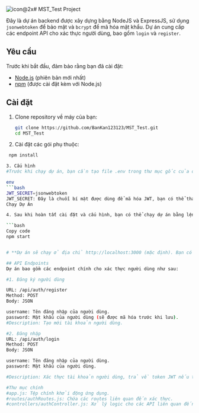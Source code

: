 ![icon@2x](https://github.com/user-attachments/assets/1af51b0d-9a88-4c03-b1bf-89b6c2b3a0f6)# MST_Test Project

Đây là dự án backend được xây dựng bằng NodeJS và ExpressJS, sử dụng `jsonwebtoken` để bảo mật và `bcrypt` để mã hóa mật khẩu. Dự án cung cấp các endpoint API cho xác thực người dùng, bao gồm `login` và `register`.

## Yêu cầu

Trước khi bắt đầu, đảm bảo rằng bạn đã cài đặt:

- [Node.js](https://nodejs.org/) (phiên bản mới nhất)
- [npm](https://www.npmjs.com/) (được cài đặt kèm với Node.js)

## Cài đặt

1. Clone repository về máy của bạn:

   ```bash
   git clone https://github.com/BanKan123123/MST_Test.git
   cd MST_Test
   
2. Cài đặt các gói phụ thuộc:
  ```bash
   npm install

3. Cấu hình
#Trước khi chạy dự án, bạn cần tạo file .env trong thư mục gốc của dự án và thêm các biến môi trường sau:

env
 ```bash
  JWT_SECRET=jsonwebtoken
JWT_SECRET: Đây là chuỗi bí mật được dùng để mã hóa JWT, bạn có thể thay đổi giá trị này để tăng độ bảo mật.
Chạy Dự Án

4. Sau khi hoàn tất cài đặt và cấu hình, bạn có thể chạy dự án bằng lệnh sau:

```bash
Copy code
npm start


# **Dự án sẽ chạy ở địa chỉ http://localhost:3000 (mặc định). Bạn có thể thay đổi cổng hoặc các thiết lập khác trong file cấu hình nếu cần.**

## API Endpoints
Dự án bao gồm các endpoint chính cho xác thực người dùng như sau:

#1. Đăng ký người dùng

URL: /api/auth/register
Method: POST
Body: JSON

username: Tên đăng nhập của người dùng.
password: Mật khẩu của người dùng (sẽ được mã hóa trước khi lưu).
#Description: Tạo mới tài khoản người dùng.

#2. Đăng nhập
URL: /api/auth/login
Method: POST
Body: JSON

username: Tên đăng nhập của người dùng.
password: Mật khẩu của người dùng.

#Description: Xác thực tài khoản người dùng, trả về token JWT nếu thông tin đăng nhập chính xác.

#Thư mục chính
#app.js: Tệp chính khởi động ứng dụng.
#routes/authRoutes.js: Chứa các routes liên quan đến xác thực.
#controllers/authController.js: Xử lý logic cho các API liên quan đến xác thực.
